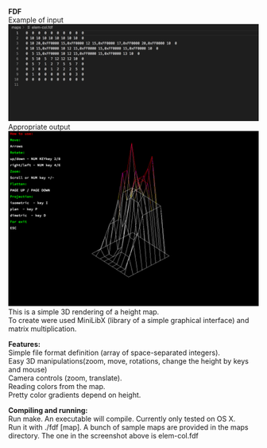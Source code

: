 **FDF**\
Example of input
![GitHub Screen_Shot](screen_shots/example_input.png)\
Appropriate output\
![GitHub Screen_Shot](screen_shots/example_output.png)\
This is a simple 3D rendering of a height map.\
To create were used MiniLibX (library of a simple graphical interface) and matrix multiplication.
  
**Features:**\
Simple file format definition (array of space-separated integers).\
Easy 3D manipulations(zoom, move, rotations, change the height by keys and mouse)\
Camera controls (zoom, translate).\
Reading colors from the map.\
Pretty color gradients depend on height.

**Compiling and running:**\
Run make. An executable will compile. Currently only tested on OS X.\
Run it with ./fdf [map]. A bunch of sample maps are provided in the maps directory. The one in the screenshot above is elem-col.fdf

